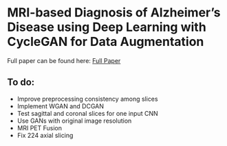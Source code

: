 # MRI-based Diagnosis of Alzheimer’s Disease using Deep Learning with CycleGAN for Data Augmentation

Full paper can be found here: [Full Paper](./fullpaper.pdf)

## To do:
- Improve preprocessing consistency among slices
- Implement WGAN and DCGAN
- Test sagittal and coronal slices for one input CNN
- Use GANs with original image resolution
- MRI PET Fusion
- Fix 224 axial slicing

